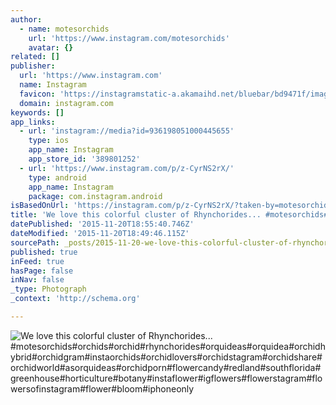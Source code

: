 ```yaml
---
author:
  - name: motesorchids
    url: 'https://www.instagram.com/motesorchids'
    avatar: {}
related: []
publisher:
  url: 'https://www.instagram.com'
  name: Instagram
  favicon: 'https://instagramstatic-a.akamaihd.net/bluebar/bd9471f/images/ico/favicon.ico'
  domain: instagram.com
keywords: []
app_links:
  - url: 'instagram://media?id=936198051000445655'
    type: ios
    app_name: Instagram
    app_store_id: '389801252'
  - url: 'https://www.instagram.com/p/z-CyrNS2rX/'
    type: android
    app_name: Instagram
    package: com.instagram.android
isBasedOnUrl: 'https://instagram.com/p/z-CyrNS2rX/?taken-by=motesorchids'
title: 'We love this colorful cluster of Rhynchorides... #motesorchids#orchids#orchid#rhynchorides#orquideas#orquidea#orchidhybrid#orchidgram#instaorchids#orchidlovers#orchidstagram#orchidshare#orchidworld#asorquideas#orchidporn#flowercandy#redland#southflorida#greenhouse#horticulture#botany#instaflower#igflowers#flowerstagram#flowersofinstagram#flower#bloom#iphoneonly'
datePublished: '2015-11-20T18:55:40.746Z'
dateModified: '2015-11-20T18:49:46.115Z'
sourcePath: _posts/2015-11-20-we-love-this-colorful-cluster-of-rhynchorides-motesorchi.md
published: true
inFeed: true
hasPage: false
inNav: false
_type: Photograph
_context: 'http://schema.org'

---
```

![We love this colorful cluster of Rhynchorides&period;&period;&period; &num;motesorchids&num;orchids&num;orchid&num;rhynchorides&num;orquideas&num;orquidea&num;orchidhybrid&num;orchidgram&num;instaorchids&num;orchidlovers&num;orchidstagram&num;orchidshare&num;orchidworld&num;asorquideas&num;orchidporn&num;flowercandy&num;redland&num;southflorida&num;greenhouse&num;horticulture&num;botany&num;instaflower&num;igflowers&num;flowerstagram&num;flowersofinstagram&num;flower&num;bloom&num;iphoneonly](https://scontent.cdninstagram.com/hphotos-xaf1/t51.2885-15/e15/11007871_316322025245138_2069401026_n.jpg)
